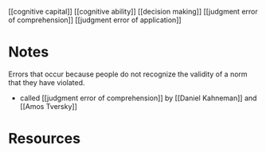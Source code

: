 [[cognitive capital]]
[[cognitive ability]]
[[decision making]]
[[judgment error of comprehension]]
[[judgment error of application]]

# Notes
Errors that occur because people do not recognize the validity of a norm  that they have violated.

-  called [[judgment error of comprehension]] by [[Daniel Kahneman]] and [[Amos Tversky]]

# Resources